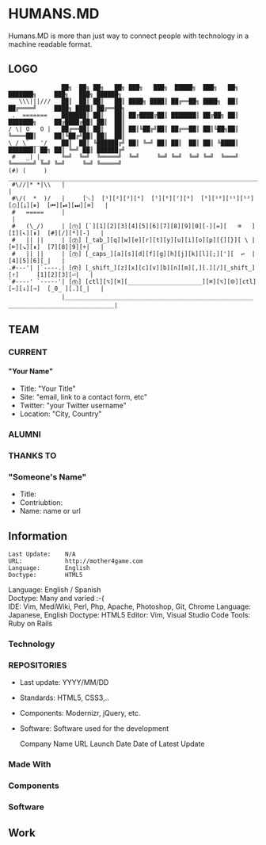 # HUMANS.MD

[//]: # (This section is for a message to the viewer)

Humans.MD is more than just way to connect people with technology in a machine readable format.  

## LOGO

[//]: # (This section is text logo or graphic.  Level 2 items do not need to be in order)


                   ██╗  ██╗ ██╗   ██╗ ███╗   ███╗  █████╗  ███╗   ██╗ ███████╗     ███╗   ███╗ ██████╗ 
       \\\|||///   ██║  ██║ ██║   ██║ ████╗ ████║ ██╔══██╗ ████╗  ██║ ██╔════╝     ████╗ ████║ ██╔══██╗
     .  =======    ███████║ ██║   ██║ ██╔████╔██║ ███████║ ██╔██╗ ██║ ███████╗     ██╔████╔██║ ██║  ██║
    / \| O   O |   ██╔══██║ ██║   ██║ ██║╚██╔╝██║ ██╔══██║ ██║╚██╗██║ ╚════██║     ██║╚██╔╝██║ ██║  ██║
    \ / \`___'/    ██║  ██║ ╚██████╔╝ ██║ ╚═╝ ██║ ██║  ██║ ██║ ╚████║ ███████║ ██╗ ██║ ╚═╝ ██║ ██████╔╝
     #   _| |_     ╚═╝  ╚═╝  ╚═════╝  ╚═╝     ╚═╝ ╚═╝  ╚═╝ ╚═╝  ╚═══╝ ╚══════╝ ╚═╝ ╚═╝     ╚═╝ ╚═════╝ 
    (#) (     )     ___________________________________________________________________________________
     #\//|* *|\\   |                                                                                  |
     #\/(  *  )/   |     [␛]  [¹][²][³][⁴]  [⁵][⁶][⁷][⁸]  [⁹][¹⁰][¹¹][¹²]  [⎙][⤓][⏸]  [⏮][⏯][⏭][⌧]   | 
     #   =====     |                                                                                  |
     #   (\_/)     | [⓵] [`][1][2][3][4][5][6][7][8][9][0][-][=][   ⌫   ]  [I][↖][⇞]  [#][/][*][-]   |
     #   || ||     | [⓶] [_tab_][q][w][e][r][t][y][u][i][o][p][{][}][ \ |  [⌦][↘][⇟]  [7][8][9][+|   |
     #   || ||     | [⓷] [_caps_][a][s][d][f][g][h][j][k][l][;]['][  ↩  |             [4][5][6][_|   |
    .#---'| |`----.| [⓸] [_shift_][z][x][c][v][b][n][m][,][.][/][_shift_]     [↑]     [1][2][3][⏎|   |
    `#----' `-----'| [⓹] [ctl][⌥][⌘][_____________________][⌘][⌥][🌐][ctl]  [←][↓][→]  [_0_ ][.][_|   |
                   |＿＿＿＿＿＿＿＿＿＿＿＿＿＿＿＿＿＿＿＿＿＿＿＿＿＿＿＿＿＿＿＿＿＿＿＿＿＿＿＿＿＿＿＿＿＿＿＿＿＿|

## TEAM

[//]: # (This section is for the current Team.  This should be based on Microformat VCards.  More to do here)

### CURRENT

#### "Your Name"
* Title: "Your Title"
* Site: "email, link to a contact form, etc"
* Twitter: "your Twitter username"
* Location: "City, Country"

### ALUMNI

[//]: # (This section is for the former Team members who are no longer active.  This should be based on Microformat VCards.  More to do here)

### THANKS TO

[//]: # (This section is for people and organizations the team would like to thank.  This should be based on Microformat VCards.  More to do here)

### "Someone's Name"
* Title: 
* Contriubtion:
* Name: name or url

## Information

[//]: # (This section is informational about the repository.  Fields TBD.  Level 2 items do not need to be in order)


	Last Update:	N/A
	URL:			http://mother4game.com
	Language: 		English
	Doctype:		HTML5
Language: English / Spanish       
Doctype: Many and varied :-(        
IDE: Vim, MediWiki, Perl, Php, Apache, Photoshop, Git, Chrome
    Language: Japanese, English
    Doctype: HTML5
    Editor: Vim, Visual Studio Code
    Tools: Ruby on Rails

### Technology

[//]: # (This section is about the technology used. Fields TBD. )

### REPOSITORIES

[//]: # (This section is about the repos needed to build the solution. Fields TBD.  This section is optional)

* Last update: YYYY/MM/DD 
* Standards: HTML5, CSS3,..
* Components: Modernizr, jQuery, etc.
* Software: Software used for the development

  Company Name
  URL
  Launch Date
  Date of Latest Update

### Made With

[//]: # (This section is about the technology the team used to develop the solution. Fields TBD.  This section is optional)

### Components

[//]: # (This section is about the plugins and frameworks needed the team used to develop the solution. Fields TBD.  This section is optional)

### Software

[//]: # (This section is about the software the team used to develop the solution. Fields TBD. This section is optional)

## Work

[//]: # (This section is a note to people who want to join the team or work for the company who makes this code. Fields TBD. This section is optional)
